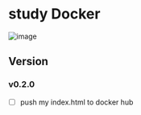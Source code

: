 # study Docker

![image](https://github.com/minu1215/docker-nginx/assets/44054359/1c40cd36-ce36-45cb-ad8c-7131f94ff50f)

## Version
### v0.2.0
- [ ] push my index.html to docker hub 
